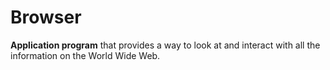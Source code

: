 ---
---

# Browser

**Application program** that provides a way to look at and interact with all the information on the World Wide Web.

<div class="bg-white">
  <img src="/assets/browser.png" alt="" />
</div>

